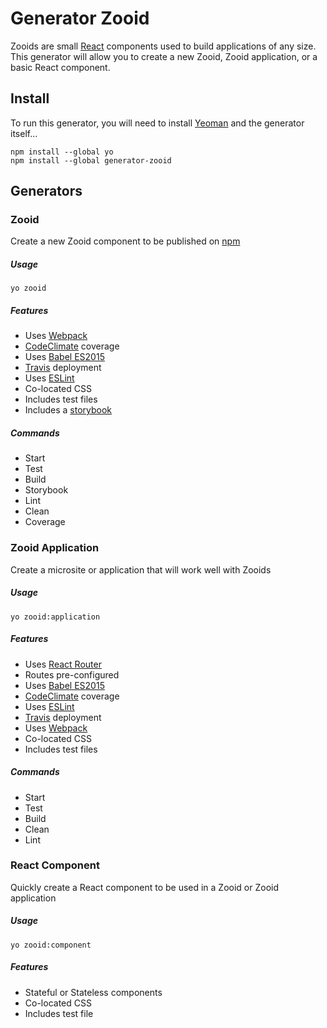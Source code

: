 # Generator Zooid
Zooids are small [React](https://facebook.github.io/react/index.html) components used to build applications of any size. This generator will allow you to create a new Zooid, Zooid application, or a basic React component.

## Install
To run this generator, you will need to install [Yeoman](http://yeoman.io/) and the generator itself...
```
npm install --global yo
npm install --global generator-zooid
```

## Generators

### Zooid
Create a new Zooid component to be published on [npm](http://npmjs.com/)

##### Usage
```
yo zooid
```

##### Features
- Uses [Webpack](https://webpack.github.io/)
- [CodeClimate](https://codeclimate.com/) coverage
- Uses [Babel ES2015](https://babeljs.io/docs/learn-es2015/)
- [Travis](https://docs.travis-ci.com/user/deployment) deployment
- Uses [ESLint](http://eslint.org/)
- Co-located CSS
- Includes test files
- Includes a [storybook](https://github.com/kadirahq/react-storybook)

##### Commands
- Start
- Test
- Build
- Storybook
- Lint
- Clean
- Coverage

### Zooid Application
Create a microsite or application that will work well with Zooids

##### Usage
```
yo zooid:application
```

##### Features
- Uses [React Router](https://github.com/reactjs/react-router)
- Routes pre-configured
- Uses [Babel ES2015](https://babeljs.io/docs/learn-es2015/)
- [CodeClimate](https://codeclimate.com/) coverage
- Uses [ESLint](http://eslint.org/)
- [Travis](https://docs.travis-ci.com/user/deployment) deployment
- Uses [Webpack](https://webpack.github.io/)
- Co-located CSS
- Includes test files

##### Commands
- Start
- Test
- Build
- Clean
- Lint

### React Component
Quickly create a React component to be used in a Zooid or Zooid application

##### Usage
```
yo zooid:component
```

##### Features
- Stateful or Stateless components
- Co-located CSS
- Includes test file
